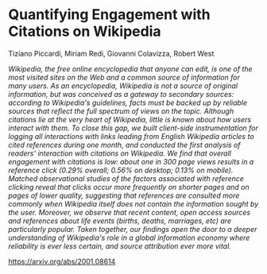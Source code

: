 # Quantifying Engagement with Citations on Wikipedia
Tiziano Piccardi, Miriam Redi, Giovanni Colavizza, Robert West

_Wikipedia, the free online encyclopedia that anyone can edit, is one of the most visited sites on the Web and a common source of information for many users. As an encyclopedia, Wikipedia is not a source of original information, but was conceived as a gateway to secondary sources: according to Wikipedia's guidelines, facts must be backed up by reliable sources that reflect the full spectrum of views on the topic. Although citations lie at the very heart of Wikipedia, little is known about how users interact with them. To close this gap, we built client-side instrumentation for logging all interactions with links leading from English Wikipedia articles to cited references during one month, and conducted the first analysis of readers' interaction with citations on Wikipedia. We find that overall engagement with citations is low: about one in 300 page views results in a reference click (0.29% overall; 0.56% on desktop; 0.13% on mobile). Matched observational studies of the factors associated with reference clicking reveal that clicks occur more frequently on shorter pages and on pages of lower quality, suggesting that references are consulted more commonly when Wikipedia itself does not contain the information sought by the user. Moreover, we observe that recent content, open access sources and references about life events (births, deaths, marriages, etc) are particularly popular. Taken together, our findings open the door to a deeper understanding of Wikipedia's role in a global information economy where reliability is ever less certain, and source attribution ever more vital._


https://arxiv.org/abs/2001.08614




